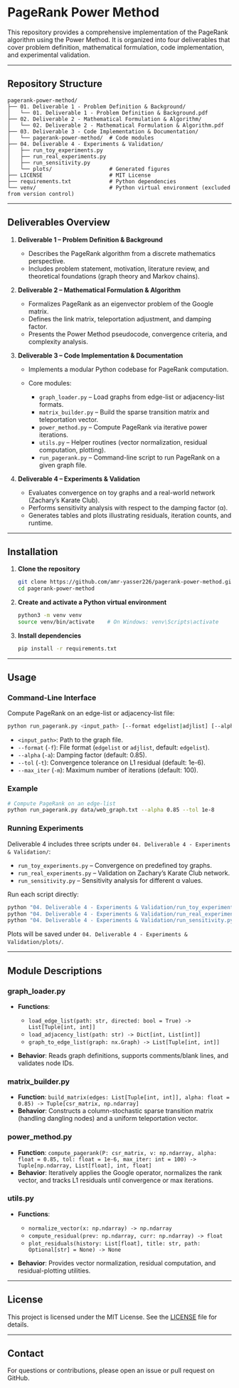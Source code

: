 # PageRank Power Method

This repository provides a comprehensive implementation of the PageRank algorithm using the Power Method. It is organized into four deliverables that cover problem definition, mathematical formulation, code implementation, and experimental validation.

---

## Repository Structure

```
pagerank-power-method/
├── 01. Deliverable 1 - Problem Definition & Background/
│   └── 01. Deliverable 1 - Problem Definition & Background.pdf
├── 02. Deliverable 2 - Mathematical Formulation & Algorithm/
│   └── 02. Deliverable 2 - Mathematical Formulation & Algorithm.pdf
├── 03. Deliverable 3 - Code Implementation & Documentation/
│   └── pagerank-power-method/  # Code modules
├── 04. Deliverable 4 - Experiments & Validation/
│   ├── run_toy_experiments.py
│   ├── run_real_experiments.py
│   ├── run_sensitivity.py
│   └── plots/                  # Generated figures
├── LICENSE                     # MIT License
├── requirements.txt            # Python dependencies
└── venv/                       # Python virtual environment (excluded from version control)
```

---

## Deliverables Overview

1. **Deliverable 1 – Problem Definition & Background**

   * Describes the PageRank algorithm from a discrete mathematics perspective.
   * Includes problem statement, motivation, literature review, and theoretical foundations (graph theory and Markov chains).

2. **Deliverable 2 – Mathematical Formulation & Algorithm**

   * Formalizes PageRank as an eigenvector problem of the Google matrix.
   * Defines the link matrix, teleportation adjustment, and damping factor.
   * Presents the Power Method pseudocode, convergence criteria, and complexity analysis.

3. **Deliverable 3 – Code Implementation & Documentation**

   * Implements a modular Python codebase for PageRank computation.
   * Core modules:

     * `graph_loader.py`    – Load graphs from edge-list or adjacency-list formats.
     * `matrix_builder.py`  – Build the sparse transition matrix and teleportation vector.
     * `power_method.py`    – Compute PageRank via iterative power iterations.
     * `utils.py`           – Helper routines (vector normalization, residual computation, plotting).
     * `run_pagerank.py`    – Command-line script to run PageRank on a given graph file.

4. **Deliverable 4 – Experiments & Validation**

   * Evaluates convergence on toy graphs and a real-world network (Zachary’s Karate Club).
   * Performs sensitivity analysis with respect to the damping factor (α).
   * Generates tables and plots illustrating residuals, iteration counts, and runtime.

---

## Installation

1. **Clone the repository**

   ```bash
   git clone https://github.com/amr-yasser226/pagerank-power-method.git
   cd pagerank-power-method
   ```

2. **Create and activate a Python virtual environment**

   ```bash
   python3 -m venv venv
   source venv/bin/activate    # On Windows: venv\Scripts\activate
   ```

3. **Install dependencies**

   ```bash
   pip install -r requirements.txt
   ```

---

## Usage

### Command-Line Interface

Compute PageRank on an edge-list or adjacency-list file:

```bash
python run_pagerank.py <input_path> [--format edgelist|adjlist] [--alpha ALPHA] [--tol TOL] [--max_iter MAX_ITER]
```

* `<input_path>`: Path to the graph file.
* `--format` (`-f`): File format (`edgelist` or `adjlist`, default: `edgelist`).
* `--alpha` (`-a`): Damping factor (default: 0.85).
* `--tol` (`-t`): Convergence tolerance on L1 residual (default: 1e-6).
* `--max_iter` (`-m`): Maximum number of iterations (default: 100).

### Example

```bash
# Compute PageRank on an edge-list
python run_pagerank.py data/web_graph.txt --alpha 0.85 --tol 1e-8
```

### Running Experiments

Deliverable 4 includes three scripts under `04. Deliverable 4 - Experiments & Validation/`:

* `run_toy_experiments.py`   – Convergence on predefined toy graphs.
* `run_real_experiments.py`  – Validation on Zachary’s Karate Club network.
* `run_sensitivity.py`       – Sensitivity analysis for different α values.

Run each script directly:

```bash
python "04. Deliverable 4 - Experiments & Validation/run_toy_experiments.py"
python "04. Deliverable 4 - Experiments & Validation/run_real_experiments.py"
python "04. Deliverable 4 - Experiments & Validation/run_sensitivity.py"
```

Plots will be saved under `04. Deliverable 4 - Experiments & Validation/plots/`.

---

## Module Descriptions

### graph\_loader.py

* **Functions**:

  * `load_edge_list(path: str, directed: bool = True) -> List[Tuple[int, int]]`
  * `load_adjacency_list(path: str) -> Dict[int, List[int]]`
  * `graph_to_edge_list(graph: nx.Graph) -> List[Tuple[int, int]]`
* **Behavior**: Reads graph definitions, supports comments/blank lines, and validates node IDs.

### matrix\_builder.py

* **Function**: `build_matrix(edges: List[Tuple[int, int]], alpha: float = 0.85) -> Tuple[csr_matrix, np.ndarray]`
* **Behavior**: Constructs a column-stochastic sparse transition matrix (handling dangling nodes) and a uniform teleportation vector.

### power\_method.py

* **Function**: `compute_pagerank(P: csr_matrix, v: np.ndarray, alpha: float = 0.85, tol: float = 1e-6, max_iter: int = 100) -> Tuple[np.ndarray, List[float], int, float]`
* **Behavior**: Iteratively applies the Google operator, normalizes the rank vector, and tracks L1 residuals until convergence or max iterations.

### utils.py

* **Functions**:

  * `normalize_vector(x: np.ndarray) -> np.ndarray`
  * `compute_residual(prev: np.ndarray, curr: np.ndarray) -> float`
  * `plot_residuals(history: List[float], title: str, path: Optional[str] = None) -> None`
* **Behavior**: Provides vector normalization, residual computation, and residual-plotting utilities.

---

## License

This project is licensed under the MIT License. See the [LICENSE](LICENSE) file for details.

---

## Contact

For questions or contributions, please open an issue or pull request on GitHub.
